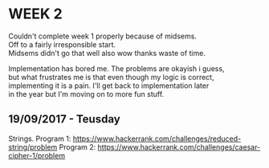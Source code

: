# WEEK 2  

Couldn't complete week 1 properly because of midsems.  
Off to a fairly irresponsible start.  
Midsems didn't go that well also wow thanks waste of time.  

Implementation has bored me. The problems are okayish i guess,  
but what frustrates me is that even though my logic is correct,  
implementing it is a pain. I'll get back to implementation later  
in the year but I'm moving on to more fun stuff.  

## 19/09/2017 - Teusday  
Strings.
Program 1: https://www.hackerrank.com/challenges/reduced-string/problem
Program 2: https://www.hackerrank.com/challenges/caesar-cipher-1/problem
